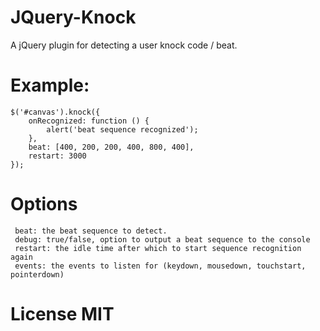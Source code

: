 # JQuery-Knock
A jQuery plugin for detecting a user knock code / beat.

# Example:
```
$('#canvas').knock({
	onRecognized: function () {
		alert('beat sequence recognized');
	},
	beat: [400, 200, 200, 400, 800, 400],
	restart: 3000
});
```

# Options
```
 beat: the beat sequence to detect.
 debug: true/false, option to output a beat sequence to the console
 restart: the idle time after which to start sequence recognition again
 events: the events to listen for (keydown, mousedown, touchstart, pointerdown)
```
# License MIT
